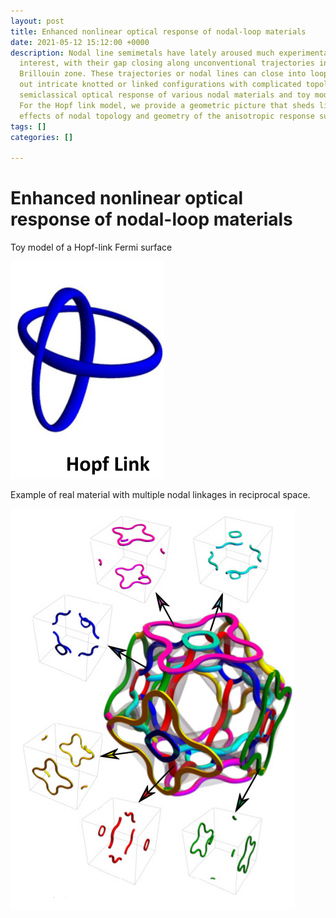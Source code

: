 ```yaml
---
layout: post
title: Enhanced nonlinear optical response of nodal-loop materials
date: 2021-05-12 15:12:00 +0000
description: Nodal line semimetals have lately aroused much experimental and theoretical
  interest, with their gap closing along unconventional trajectories in the three-dimensional
  Brillouin zone. These trajectories or nodal lines can close into loops and trace
  out intricate knotted or linked configurations with complicated topologies. The
  semiclassical optical response of various nodal materials and toy models were studied.
  For the Hopf link model, we provide a geometric picture that sheds light on the
  effects of nodal topology and geometry of the anisotropic response surface.
tags: []
categories: []

---
```

# Enhanced nonlinear optical response of nodal-loop materials

Toy model of a Hopf-link Fermi surface 

![](/assets/img/hopf.PNG)

Example of real material with multiple nodal linkages in reciprocal space.

![](/assets/img/co2mnga.PNG)